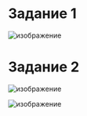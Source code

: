 # Задание 1

![изображение](https://user-images.githubusercontent.com/107613708/208842760-4ba11e79-b733-463f-9c4b-a7f3c92419af.png)

# Задание 2

![изображение](https://user-images.githubusercontent.com/107613708/208842938-d59bdd65-cda8-42a2-981c-d1b1425a5f90.png)

![изображение](https://user-images.githubusercontent.com/107613708/208843311-a4d8f3ad-b97f-4707-8f89-e9dc1c0936c6.png)





